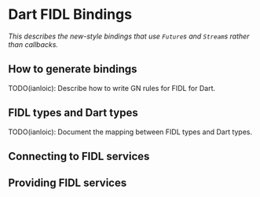 # Dart FIDL Bindings

*This describes the new-style bindings that use `Future`s and `Stream`s rather than callbacks.*

## How to generate bindings

TODO(ianloic): Describe how to write GN rules for FIDL for Dart.

## FIDL types and Dart types

TODO(ianloic): Document the mapping between FIDL types and Dart types.

## Connecting to FIDL services

## Providing FIDL services